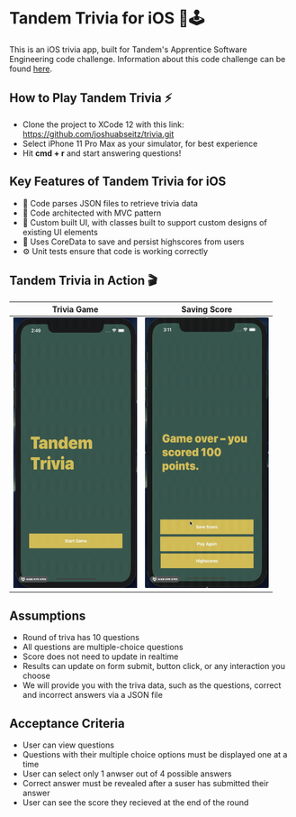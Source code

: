 # Tandem Trivia for iOS 📱🕹
This is an iOS trivia app, built for Tandem's Apprentice Software Engineering code challenge. Information about this code challenge can be found [here](https://madeintandem.com/wp-content/uploads/2020/10/Tandem_Apprentice_Challenge_2020.zip).

## How to Play Tandem Trivia ⚡
* Clone the project to XCode 12 with this link: https://github.com/joshuabseitz/trivia.git
* Select iPhone 11 Pro Max as your simulator, for best experience
* Hit <b>cmd + r</b> and start answering questions!

## Key Features of Tandem Trivia for iOS
* 📇 Code parses JSON files to retrieve trivia data
* 📐 Code architected with MVC pattern
* 🎨 Custom built UI, with classes built to support custom designs of existing UI elements
* 💾 Uses CoreData to save and persist highscores from users
* ⚙️ Unit tests ensure that code is working correctly

## Tandem Trivia in Action 🎬
Trivia Game | Saving Score
:--:|:--:
<img src="/demo/questions.gif" width="220" height="480"/> | <img src="/demo/savescore.gif" width="220" height="480"/>

## Assumptions
* Round of triva has 10 questions
* All questions are multiple-choice questions
* Score does not need to update in realtime
* Results can update on form submit, button click, or any interaction you choose
* We will provide you with the triva data, such as the questions, correct and incorrect answers via a JSON file

## Acceptance Criteria
* User can view questions
* Questions with their multiple choice options must be displayed one at a time
* User can select only 1 anwser out of 4 possible answers
* Correct answer must be revealed after a suser has submitted their answer
* User can see the score they recieved at the end of the round